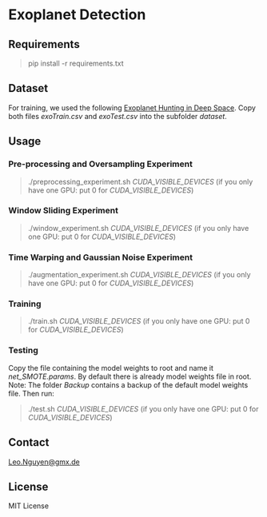 # Exoplanet Detection

## Requirements
> pip install -r requirements.txt

## Dataset
For training, we used the following [Exoplanet Hunting in Deep Space](https://www.kaggle.com/keplersmachines/kepler-labelled-time-series-data). Copy both files *exoTrain.csv* and *exoTest.csv* into the subfolder *dataset*.


## Usage

### Pre-processing and Oversampling Experiment
> ./preprocessing_experiment.sh *CUDA_VISIBLE_DEVICES* (if you only have one GPU: put 0 for *CUDA_VISIBLE_DEVICES*) 

### Window Sliding Experiment
> ./window_experiment.sh  *CUDA_VISIBLE_DEVICES* (if you only have one GPU: put 0 for *CUDA_VISIBLE_DEVICES*)

### Time Warping and Gaussian Noise Experiment
> ./augmentation_experiment.sh  *CUDA_VISIBLE_DEVICES* (if you only have one GPU: put 0 for *CUDA_VISIBLE_DEVICES*)

### Training
> ./train.sh *CUDA_VISIBLE_DEVICES* (if you only have one GPU: put 0 for *CUDA_VISIBLE_DEVICES*)

### Testing 
Copy the file containing the model weights to root and name it *net_SMOTE.params*. By default there is already model weights file in root. Note: The folder *Backup* contains a backup of the default model weights file. Then run:
> ./test.sh *CUDA_VISIBLE_DEVICES* (if you only have one GPU: put 0 for *CUDA_VISIBLE_DEVICES*)

## Contact
Leo.Nguyen@gmx.de

## License
MIT License





